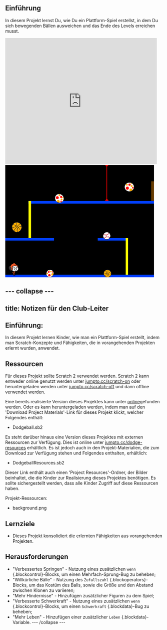 ## Einführung

In diesem Projekt lernst Du, wie Du ein Plattform-Spiel erstellst, in dem Du sich bewegenden Bällen ausweichen und das Ende des Levels erreichen musst.

<div class="scratch-preview">
  <iframe allowtransparency="true" width="485" height="402" src="https://scratch.mit.edu/projects/embed/39740618/?autostart=false" frameborder="0"></iframe>
  <img src="images/dodge-final.png">
</div>


--- collapse ---
---
title: Notizen für den Club-Leiter
---


## Einführung:
In diesem Projekt lernen Kinder, wie man ein Plattform-Spiel erstellt, indem man Scratch-Konzepte und Fähigkeiten, die in vorangehenden Projekten erlernt wurden, anwendet.

## Ressourcen
Für dieses Projekt sollte Scratch 2 verwendet werden. Scratch 2 kann entweder online genutzt werden unter [jumpto.cc/scratch-on](http://jumpto.cc/scratch-on) oder heruntergeladen werden unter [jumpto.cc/scratch-off](http://jumpto.cc/scratch-off) und dann offline verwendet werden.

Eine bereits realisierte Version dieses Projektes kann unter <a href="http://scratch.mit.edu/projects/39740618/#editor">online</a>gefunden werden. Oder es kann heruntergeladen werden, indem man auf den 'Download Project Materials'-Link für dieses Projekt klickt, welcher Folgendes enthält:

+ Dodgeball.sb2

Es steht darüber hinaus eine Version dieses Projektes mit externen Ressourcen zur Verfügung. Dies ist online unter  [jumpto.cc/dodge-resources](http://jumpto.cc/dodge-resources) erhältlich. Es ist jedoch auch in den Projekt-Materialien, die zum Download zur Verfügung stehen und Folgendes enthalten, erhältlich:

+ DodgeballResources.sb2

Dieser Link enthält auch einen 'Project Resources'-Ordner, der Bilder beinhaltet, die die Kinder zur Realisierung dieses Projektes benötigen. Es sollte sichergestellt werden, dass alle Kinder Zugriff auf diese Ressourcen haben.

Projekt-Ressourcen:
+ background.png

## Lernziele
+ Dieses Projekt konsolidiert die erlernten Fähigkeiten aus vorangehenden Projekten.

## Herausforderungen
+ "Verbessertes Springen" - Nutzung eines zusätzlichen `wenn` {.blockcontrol}-Blocks, um einen Mehrfach-Sprung-Bug zu beheben;
+ "Willkürliche Bälle" - Nutzung des `Zufallszahl` {.blockoperators}-Blocks, um das Kostüm des Balls, sowie die Größe und den Abstand zwischen Klonen zu variieren;
+ "Mehr Hindernisse" - Hinzufügen zusätzlicher Figuren zu dem Spiel;
+ "Verbesserte Schwerkraft" - Nutzung eines zusätzlichen `wenn` {.blockcontrol}-Blocks, um einen `Schwerkraft` {.blockdata}-Bug zu beheben;
+ "Mehr Leben" - Hinzufügen einer zusätzlicher `Leben` {.blockdata}-Variable.
--- /collapse ---